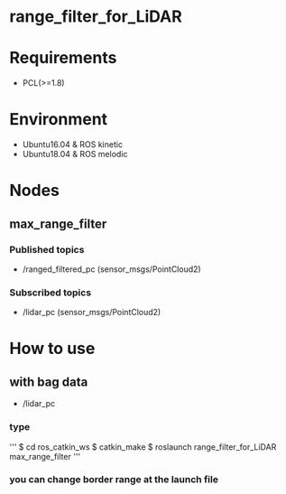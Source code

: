 # range_filter_for_LiDAR

# Requirements
- PCL(>=1.8)

# Environment
- Ubuntu16.04 & ROS kinetic
- Ubuntu18.04 & ROS melodic

# Nodes
## max_range_filter
### Published topics
- /ranged_filtered_pc (sensor_msgs/PointCloud2)
### Subscribed topics
- /lidar_pc (sensor_msgs/PointCloud2)

# How to use
## with bag data
- /lidar_pc

### type
'''
$ cd ros_catkin_ws
$ catkin_make
$ roslaunch range_filter_for_LiDAR max_range_filter
'''

### you can change border range at the launch file

